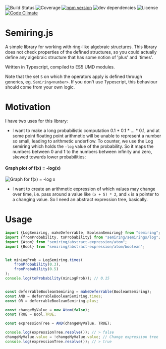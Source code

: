 ![Build Status](https://travis-ci.org/digitalheir/semiring-js.svg?branch=master)
![Coverage](https://img.shields.io/coveralls/digitalheir/semiring-js.svg)
[![npm version](https://badge.fury.io/js/semiring.svg)](https://badge.fury.io/js/semiring)
![dev dependencies](https://img.shields.io/david/dev/digitalheir/bibliography-js.svg)
![License](https://img.shields.io/npm/l/semiring.svg)
[![Code Climate](https://codeclimate.com/github/digitalheir/semiring-js/badges/gpa.svg)](https://codeclimate.com/github/digitalheir/bibliography-js)


# Semiring.js

A simple library for working with ring-like algebraic structures. This library does not check properties of the defined structures, so you could actually define any algebraic structure that has some notion of 'plus' and 'times'.

Written in Typescript, compiled to ES5 UMD modules.

Note that the set `S` on which the operators apply is defined through generics, eg. `Semiring<number>`. If you don't use Typescript, this behaviour should come from your own logic.

# Motivation
I have two uses for this library:

* I want to make a long probabilistic computation 0.1 * 0.1 * ... * 0.1, and at some point floating point arithmetic will be unable to represent a number so small, leading to arithmetic underflow. To counter, we use the Log semiring which holds the `-log` value of the probability. So it maps the numbers between 0 and 1 to the numbers between infinity and zero, skewed towards lower probabilities:
#### Graph plot of f(x) = -log(x)
![Graph for f(x) = -log x](https://leibniz.cloudant.com/assets/_design/ddoc/graph%20for%20-log%20x.PNG)

* I want to create an arithmetic expression of which values may change over time, i.e. pass around a value like `(x + 5) * 2`, and `x` is a pointer to a changing value. So I need an abstract expression tree, basically.

# Usage
````js
import {LogSemiring, makeDeferrable, BooleanSemiring} from "semiring";
import {fromProbability, toProbability} from "semiring/semirings/log";
import {Atom} from "semiring/abstract-expression/atom";
import {Bool} from "semiring/abstract-expression/atom/boolean";


let minLogProb = LogSemiring.times(
    fromProbability(0.3),
    fromProbability(0.5)
);
console.log(toProbability(minLogProb)); // 0.15


const deferrableBooleanSemiring = makeDeferrable(BooleanSemiring);
const AND = deferrableBooleanSemiring.times;
const OR = deferrableBooleanSemiring.plus;

const changeMyValue = new Atom(false);
const TRUE = Bool.TRUE;

const expressionTree = AND(changeMyValue, TRUE);

console.log(expressionTree.resolve()); // > false
changeMyValue.value = !changeMyValue.value; // Change expression tree
console.log(expressionTree.resolve()); // > true

````